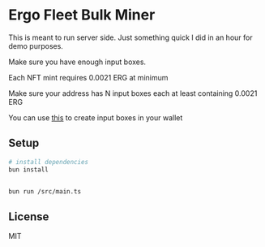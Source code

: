 # Ergo Fleet Bulk Miner

This is meant to run server side. Just something quick I did in an hour for demo purposes. 

Make sure you have enough input boxes.

Each NFT mint requires 0.0021 ERG at minimum 

Make sure your address has N input boxes each at least containing 0.0021 ERG

You can use [this](https://github.com/mgpai22/ergo-wallet-duster) to create input boxes in your wallet


## Setup

```bash
# install dependencies
bun install


bun run /src/main.ts
```

## License

MIT
